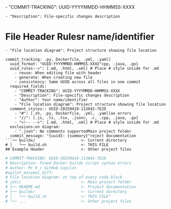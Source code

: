 <!--le Header Rules
# COMMIT-TRACKING: UUID-20240801-155000-RFIR
# Description: Added request interpretation rules to prevent undesired behaviors
# Author: GitHub Copilot
#``yaml
# File location diagram:
# jetc/                          <- Main project folder
# ├── README.md                  <- Project documentation
# ├── buildx/                    <- Parent directory
# │   └── scripts/               <- Current directory
# │       └── copilot-must-follow.md <- THIS FILEone commit
# └── ...                        <- Other project files
--> - "COMMIT-TRACKING": UUID-YYYYMMDD-HHMMSS-XXXX
    - "Description": File-specific changes description
# File Header Rulesr name/identifier 
    - "File location diagram": Project structure showing file location
```yamlnt_styles:
commit_tracking: .py, Dockerfile, .yml, .yaml]
  uuid_format: "UUID-YYYYMMDD-HHMMSS-XXXX"cpp, .java, .go]
  uuid_rules:->": [.md, .html, .xml] # Place # style inside for .md
    - reuse: When editing file with header
    - generate: When creating new file
    - consistency: Same UUID across all files in one commit
  required_fields:
    - "COMMIT-TRACKING": UUID-YYYYMMDD-HHMMSS-XXXX
    - "Description": File-specific changes description
    - "Author": Your name/identifier 
    - "File location diagram": Project structure showing file location
  comment_styles:: UUID-20250418-113042-7E2D
    - "#": [.sh, .py, Dockerfile, .yml, .yaml]ax errors
    - "//": [.js, .ts, .tsx, .jsonc, .c, .cpp, .java, .go]
    - "<!-- -->": [.md, .html, .xml] # Place # style inside for .md
  exclusions:on diagram:
    - ".json": No comments supportedMain project folder
  commit_message: "{uuid}: {summary}"roject documentation
```── buildx/                    <- Current directory
# │   └── build.sh               <- THIS FILE
## Example Header                <- Other project files
```
```sh
# COMMIT-TRACKING: UUID-20250418-113042-7E2D
# Description: Fixed Docker buildx script syntax errors
# Author: Mr K / GitHub Copilot
#opilot_minimal_diff:
# File location diagram: at top of every code block
# jetc/                          <- Main project folder
# ├── README.md                  <- Project documentation
# ├── buildx/                    <- Current directory
# │   └── build.sh               <- THIS FILE"
# └── ...                        <- Other project files
